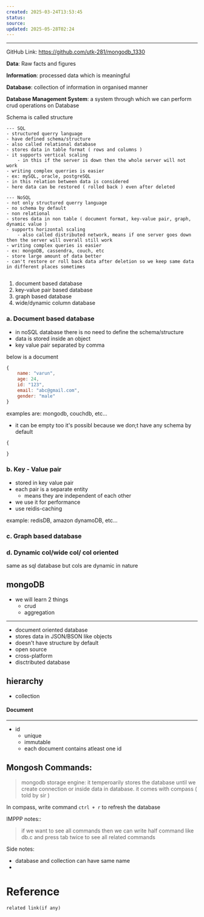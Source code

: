 ```yaml
---
created: 2025-03-24T13:53:45
status: 
source: 
updated: 2025-05-28T02:24
---
```

---

GitHub Link: https://github.com/utk-281/mongodb_1330


**Data**: Raw facts and figures 

**Information**: processed data which is meaningful

**Database**: collection of information in organised manner

**Database Management System**: a system through which we can perform crud operations on Database




Schema is called structure

````tabs
--- SQL
- structured querry language
- have defined schema/structure
- also called relational database
- stores data in table format ( rows and columns )
- it supports vertical scaling
	- in this if the server is down then the whole server will not work
- writing complex querries is easier
- ex: mySQL, oracle, postgreSQL
- in this relation between data is considered
- here data can be restored ( rolled back ) even after deleted

--- NoSQL
- not only structured querry language
- no schema by default
- non relational
- stores data in non table ( document format, key-value pair, graph, dynamic value )
- supports horizontal scaling
	- also called distributed network, means if one server goes down then the server will overall still work
- writing complex queries is easier
- ex: mongoDB, cassendra, couch, etc
- store large amount of data better
- can't restore or roll back data after deletion so we keep same data in different places sometimes


````



1. document based database
2. key-value pair based database
3. graph based database
4. wide/dynamic column database



### a. Document based database
- in noSQL database there is no need to define the schema/structure
- data is stored inside an object
- key value pair separated by comma


below is a document
```javascript
{
	name: "varun",
	age: 24,
	id: "123",
	email: "abc@gmail.com",
	gender: "male"
}
```


examples are: mongodb, couchdb, etc...

- it can be empty too
	it's possibl because we don;t have any schema by default
```javascript
{

}
```


### b. Key - Value pair

- stored in key value pair
- each pair is a separate entity
	- means they are independent of each other
- we use it for performance
- use reidis-caching

example: redisDB, amazon dynamoDB, etc...



### c. Graph based database





### d. Dynamic col/wide col/ col oriented

same as sql database but cols are dynamic in nature





## mongoDB
- we will learn 2 things
	- crud
	- aggregation


---

- document oriented database
- stores data in JSON/BSON like objects
- doesn't have structure by default
- open source
- cross-platform
- disctributed database


## hierarchy

- collection


#### Document
---

- id
	- unique
	- immutable
	- each document contains atleast one id





## Mongosh Commands:




> mongodb storage engine: it temperoarily stores the database until we create connection or inside data in database. it comes with compass ( told by sir )




In compass, write command `ctrl + r` to refresh the database


IMPPP notes::

> if we want to see all commands then we can write half command like db.c and press tab twice to see all related commands

Side notes:
- database and collection can have same name
- 


# Reference
`related link(if any)`

